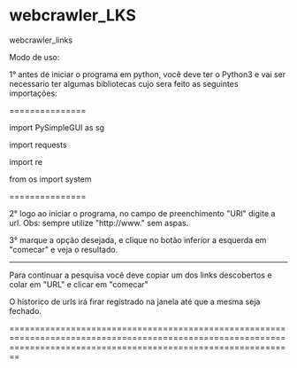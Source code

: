 # webcrawler_LKS
webcrawler_links

Modo de uso:

1° antes de iniciar o programa em python, você deve ter o Python3 e vai ser necessario ter algumas bibliotecas cujo sera feito as seguintes importações:

===============

import PySimpleGUI as sg 

import requests 

import re 

from os import system

===============

2° logo ao iniciar o programa, no campo de preenchimento "URl" digite a url. Obs: sempre utilize "http://www." sem aspas.

3° marque a opção desejada, e clique no botão inferior a esquerda em "comecar" e veja o resultado.

------------------------------------------------------------------------------------------
Para continuar a pesquisa você deve copiar um dos links descobertos e colar em "URL" e clicar em "comecar"

O historico de urls irá firar registrado na janela até que a mesma seja fechado.

====================================================================================================================================================================


